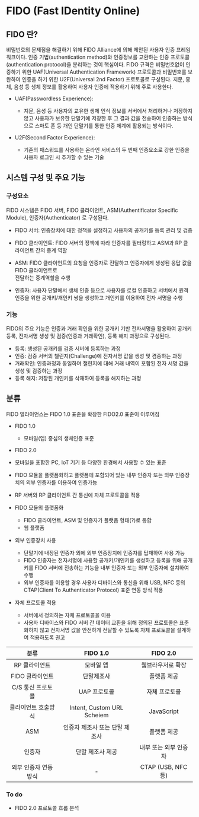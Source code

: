 # FIDO (**F**ast **ID**entity **O**nline)

## FIDO 란? 

비밀번호의 문제점을 해결하기 위해 FIDO Alliance에 의해 제안된 사용자 인증 프레임워크이다.
인증 기법(authentication method)와 인증정보를 교환하는 인증 프로토콜(authentication protocol)을 분리하는 것이 핵심이다. 
FIDO 규격은 비밀번호없이 인증하기 위한 UAF(Universal Authentication Framework) 프로토콜과 비밀번호를 보완하여 
인증을 하기 위한 U2F(Universal 2nd Factor) 프로토콜로 구성된다. 
지문, 홍체, 음성 등 생체 정보를 활용하여 사용자 인증에 적용하기 위해 주로 사용한다.



* UAF(Passwordless Experience):

  - 지문, 음성 등 사용자의 교유한 생체 인식 정보를 서버에서 처리하거나 저장하지 않고 사용자가 보유한 단말기에 저장한 후 
  그 결과 값을 전송하여 인증하는 방식으로 스마토 폰 등 개인 단말기를 통한 인증 체계에 활용되는 방식이다.

* U2F(Second Factor Experience):
  - 기존의 패스워드를 사용하는 온라인 서비스의 두 번째 인증요소로 강한 인증을 사용자 로그인 시 추가할 수 있는 기술
  
## 시스템 구성 및 주요 기능
### 구성요소
FIDO 시스템은 FIDO 서버, FIDO 클라이언트, ASM(Authentificator Specific Module), 
인증자(Authenticator) 로 구성된다. 

* FIDO 서버: 인증장치에 대한 정책을 설정하고 사용자의 공개키를 등록 관리 및 검증

* FIDO 클라이언트: FIDO 서버의 정책에 따라 인증자를 필터링하고 ASM과 RP 클라이언트 간의 중계 역할

* ASM: FIDO 클라이언트의 요청을 인증자로 전달하고 인증자에게 생성된 응답 값을 FIDO 클라이언트로  
전달하는 중계역할을 수행 

* 인증자: 사용자 단말에서 생체 인증 등으로 사용자를 로컬 인증하고 서버에서 원격 인증을 
위한 공개키/개인키 쌍을 생성하고 개인키를 이용하여 전자 서명을 수행 

### 기능

FIDO의 주요 기능은 인증과 거래 확인을 위한 공개키 기반 전자서명을 활용하여 
공개키 등록, 전자서명 생성 및 검증(인증과 거래확인), 등록 해지 과정으로 구성된다.

* 등록: 생성된 공개키를 검증 서버에 등록하는 과정
* 인증: 검증 서버의 챌린지(Challenge)에 전자서명 값을 생성 및 겸증하는 과정
* 거래확인: 인증과정과 동일하며 챌린지에 대해 거래 내역이 포함된 전자 서명 값을 생성 및 
검증하는 과정
* 등록 해지: 저장된 개인키를 삭재하여 등록을 해지하는 과정 


## 분류

FIDO 얼라이언스는 FIDO 1.0 표준을 확장한 FIDO2.0 표준이 이루어짐

 * FIDO 1.0
   - 모바일(앱) 중심의 생체인증 표준
 

 * FIDO 2.0
  + 모바일을 포함한 PC, IoT 기기 등 다양한 환경에서 사용할 수 있는 표준 
  + FIDO 모듈을 플랫폼화하고 플랫폼에 포함되어 있는 내부 인증자 또는 외부 인증장치의 외부 인증자를
   이용하여 인증가능
  + RP 서버와 RP 클라이언트 간 통신에 자체 프로토콜을 적용
 
  + FIDO 모듈의 플랫폼화
    - FIDO 클라이언트, ASM 및 인증자가 플랫폼 형태(?)로 통합
    - 웹 플랫폼 
  + 외부 인증장치 사용
    - 단말기에 내장된 인증자 외에 외부 인증장치에 인증자를 탑재하여 사용 가능
    - FIDO 인증자는 전자서명에 사용할 공개키/개인키를 생성하고 
    등록을 위해 공개키를 FIDO 서버에 전송하는 기능을 내부 인증자 또는 외부 인증자에 설치하여 수행
    - 외부 인증자를 이용할 경우 사용자 디바이스와 통신을 위해 USB, NFC 등의
    CTAP(Client To Authenticator Protocol) 표준 연동 방식 적용
  + 자체 프로토콜 적용
    - 서버에서 정의하는 자체 프로토콜을 이용
    - 사용자 디바이스와 FIDO 서버 간 데이터 교환을 위해 정의된 프로토콜은 표준화하지 않고 
    전자서명 값을 안전하게 전달할 수 있도록 자체 프로토콜을 설계하여 적용하도록 권고
    
  | 분류 | FIDO 1.0 | FIDO 2.0 |
  |:----:|:--------:|:---------:|
  | RP 클라이언트 | 모바일 앱 | 웹브라우저로 확장 |
  | FIDO 클라이언트 | 단말제조사 | 플랫폼 제공 |
  | C/S 통신 프로토콜 | UAP 프로토콜 | 자체 프로토콜 |
  | 클라이언트 호출방식| Intent, Custom URL Scheiem | JavaScript |
  | ASM | 인증자 제조사 또는 단말 제조사 | 플랫폼 제공 |
  | 인증자 | 단말 제조사 제공 | 내부 또는 외부 인증자 |
  | 외부 인증자 연동방식 |   -  | CTAP (USB, NFC 등)|
  
  
   
    
### To do

* FIDO 2.0 프로토콜 흐롬 분석

 
